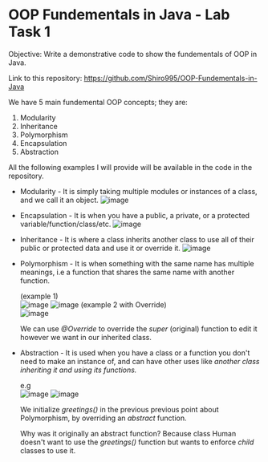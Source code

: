 # OOP Fundementals in Java - Lab Task 1

Objective: Write a demonstrative code to show the fundementals of OOP in Java.

Link to this repository: https://github.com/Shiro995/OOP-Fundementals-in-Java

We have 5 main fundemental OOP concepts; they are:

1. Modularity
2. Inheritance
3. Polymorphism
4. Encapsulation
5. Abstraction

All the following examples I will provide will be available in the code in the repository.  

- Modularity - 
  It is simply taking multiple modules or instances of a class, and we call it an object.
  ![image](https://github.com/Shiro995/LabTask1/assets/72838778/816eb003-3666-4e9e-a3cd-3a9ae3ecf608)
  

- Encapsulation -
  It is when you have a public, a private, or a protected variable/function/class/etc.
  ![image](https://github.com/Shiro995/LabTask1/assets/72838778/8fb680a8-4222-405b-a77f-7dc2d77c5d94)
  
   
- Inheritance -
  It is where a class inherits another class to use all of their public or protected data and use it or override it. 
  ![image](https://github.com/Shiro995/LabTask1/assets/72838778/ff78ce14-efea-421d-b1a5-c767cae333b0)
  

- Polymorphism -
  It is when something with the same name has multiple meanings, i.e a function that shares the same name with another function.
  
  (example 1)  
  ![image](https://github.com/Shiro995/LabTask1/assets/72838778/48f1d94b-f00b-48fc-ab13-939c9f9dade7)
  ![image](https://github.com/Shiro995/LabTask1/assets/72838778/b079fd1d-92c6-4f3d-a344-ae767781290b)
  (example 2 with Override)  
  ![image](https://github.com/Shiro995/LabTask1/assets/72838778/06adaa3c-bb0e-4573-b8a8-4e7eec2d48fc)
  
  We can use *@Override* to override the *super* (original) function to edit it however we want in our inherited class.
  

- Abstraction -
  It is used when you have a class or a function you don't need to make an instance of, and can have other uses like *another class inheriting it and using its functions.*

  e.g  
  ![image](https://github.com/Shiro995/LabTask1/assets/72838778/3d02fb2b-3616-4b82-9f54-ca512b1a745d)
  ![image](https://github.com/Shiro995/LabTask1/assets/72838778/7bb47a98-ec9c-4b6b-954b-a7b500f78337)
  
  We initialize *greetings()* in the previous previous point about Polymorphism, by overriding an *abstract* function.
  
  Why was it originally an abstract function? Because class Human doesn't want to use the *greetings()* function but wants to enforce *child* classes to use it.

   


  
